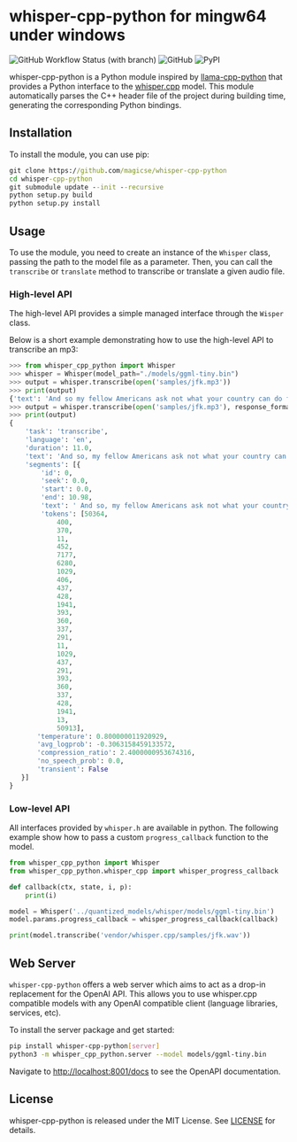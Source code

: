 # whisper-cpp-python for mingw64 under windows

![GitHub Workflow Status (with branch)](https://img.shields.io/github/actions/workflow/status/carloscdias/whisper-cpp-python/build_and_publish.yml)
![GitHub](https://img.shields.io/github/license/carloscdias/whisper-cpp-python)
![PyPI](https://img.shields.io/pypi/v/whisper-cpp-python)

whisper-cpp-python is a Python module inspired by [llama-cpp-python](https://github.com/abetlen/llama-cpp-python) that provides a Python interface to the [whisper.cpp](https://github.com/ggerganov/whisper.cpp) model.
This module automatically parses the C++ header file of the project during building time, generating the corresponding Python bindings.

## Installation

To install the module, you can use pip:

```cmd
git clone https://github.com/magicse/whisper-cpp-python
cd whisper-cpp-python
git submodule update --init --recursive
python setup.py build
python setup.py install
```

## Usage

To use the module, you need to create an instance of the `Whisper` class, passing the path to the model file as a parameter. Then, you can call the `transcribe` or `translate` method to transcribe or translate a given audio file.

### High-level API

The high-level API provides a simple managed interface through the `Wisper` class.

Below is a short example demonstrating how to use the high-level API to transcribe an mp3:

```python
>>> from whisper_cpp_python import Whisper
>>> whisper = Whisper(model_path="./models/ggml-tiny.bin")
>>> output = whisper.transcribe(open('samples/jfk.mp3'))
>>> print(output)
{'text': 'And so my fellow Americans ask not what your country can do for you, ask what you can do for your country.'}
>>> output = whisper.transcribe(open('samples/jfk.mp3'), response_format='verbose_json')
>>> print(output)
{
    'task': 'transcribe',
    'language': 'en',
    'duration': 11.0,
    'text': 'And so, my fellow Americans ask not what your country can do for you, ask what you can do for your country.',
    'segments': [{
        'id': 0,
        'seek': 0.0,
        'start': 0.0,
        'end': 10.98,
        'text': ' And so, my fellow Americans ask not what your country can do for you, ask what you can do for your country.',
        'tokens': [50364,
            400,
            370,
            11,
            452,
            7177,
            6280,
            1029,
            406,
            437,
            428,
            1941,
            393,
            360,
            337,
            291,
            11,
            1029,
            437,
            291,
            393,
            360,
            337,
            428,
            1941,
            13,
            50913],
       'temperature': 0.800000011920929,
       'avg_logprob': -0.3063158459133572,
       'compression_ratio': 2.4000000953674316,
       'no_speech_prob': 0.0,
       'transient': False
   }]
}
```

### Low-level API

All interfaces provided by `whisper.h` are available in python. The following example
show how to pass a custom `progress_callback` function to the model.

```python
from whisper_cpp_python import Whisper
from whisper_cpp_python.whisper_cpp import whisper_progress_callback

def callback(ctx, state, i, p):
    print(i)

model = Whisper('../quantized_models/whisper/models/ggml-tiny.bin')
model.params.progress_callback = whisper_progress_callback(callback)

print(model.transcribe('vendor/whisper.cpp/samples/jfk.wav'))
```

## Web Server

`whisper-cpp-python` offers a web server which aims to act as a drop-in replacement for the OpenAI API.
This allows you to use whisper.cpp compatible models with any OpenAI compatible client (language libraries, services, etc).

To install the server package and get started:

```bash
pip install whisper-cpp-python[server]
python3 -m whisper_cpp_python.server --model models/ggml-tiny.bin
```

Navigate to [http://localhost:8001/docs](http://localhost:8001/docs) to see the OpenAPI documentation.


## License

whisper-cpp-python is released under the MIT License. See [LICENSE](LICENSE) for details.
